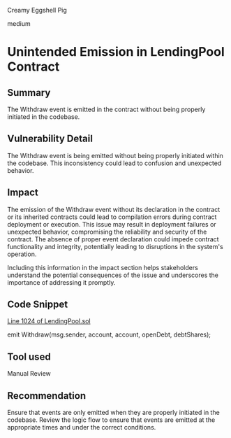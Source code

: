 Creamy Eggshell Pig

medium

# Unintended Emission in LendingPool Contract

## Summary

The Withdraw event is emitted in the contract without being properly initiated in the codebase.

## Vulnerability Detail

The Withdraw event is being emitted without being properly initiated within the codebase. This inconsistency could lead to confusion and unexpected behavior.

## Impact

The emission of the Withdraw event without its declaration in the contract or its inherited contracts could lead to compilation errors during contract deployment or execution. This issue may result in deployment failures or unexpected behavior, compromising the reliability and security of the contract. The absence of proper event declaration could impede contract functionality and integrity, potentially leading to disruptions in the system's operation.

Including this information in the impact section helps stakeholders understand the potential consequences of the issue and underscores the importance of addressing it promptly.





## Code Snippet

[Line 1024 of LendingPool.sol](https://github.com/sherlock-audit/2023-12-arcadia/blob/main/lending-v2/src/LendingPool.sol?plain=1#L1024)


emit Withdraw(msg.sender, account, account, openDebt, debtShares);


## Tool used

Manual Review

## Recommendation

Ensure that events are only emitted when they are properly initiated in the codebase. Review the logic flow to ensure that events are emitted at the appropriate times and under the correct conditions.
